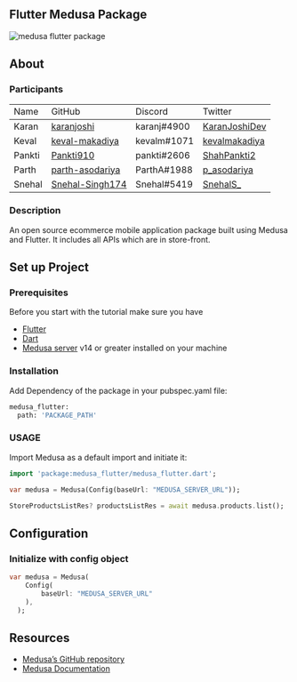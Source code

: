 

## Flutter Medusa Package

![medusa flutter package](https://user-images.githubusercontent.com/47489894/196999514-cce76817-ccc6-4391-85cf-54214a5d96cc.gif)


## About

### Participants
<table>
<tr>
<td>Name</td>
<td>GitHub</td>
<td>Discord</td>
<td>Twitter</td>
</tr>
<thead>
</thead>
<thbody>
<tr>
<td>Karan</td>
<td><a href="https://github.com/karanjoshi" target="_blank">karanjoshi</td>
<td>karanj#4900</td>
<td><a href="https://twitter.com/KaranJoshiDev" target="_blank">KaranJoshiDev</a></td>
</tr>
<tr>
<td>Keval</td>
<td><a href="https://github.com/keval-makadiya" target="_blank">keval-makadiya</a></td>
<td>kevalm#1071</td>
<td><a href="https://twitter.com/kevalmakadiya" target="_blank">kevalmakadiya</a></td>
</tr>
<tr>
<td>Pankti</td>
<td><a href="https://github.com/Pankti910" target="_blank">Pankti910</a></td>
<td>pankti#2606</td>
<td><a href="https://twitter.com/ShahPankti2" target="_blank">ShahPankti2</a></td>
</tr>
<tr>
<td>Parth</td>
<td><a href="https://github.com/parth-asodariya" target="_blank">parth-asodariya</a></td>
<td>ParthA#1988</td>
<td><a href="https://twitter.com/p_asodariya" target="_blank">p_asodariya</a></td>
</tr>
<tr>
<td>Snehal</td>
<td><a href="https://github.com/Snehal-Singh174" target="_blank">Snehal-Singh174</a></td>
<td>Snehal#5419</td>
<td><a href="https://twitter.com/SnehalS_" target="_blank">SnehalS_</a></td>
</tr>

<thbody>

</table>

### Description

An open source ecommerce mobile application package built using Medusa and Flutter. It includes all APIs which are in store-front. 



## Set up Project

### Prerequisites
Before you start with the tutorial make sure you have

- [Flutter](https://flutter.dev/) 
- [Dart](https://dart.dev/get-dart) 
- [Medusa server](https://docs.medusajs.com/quickstart/quick-start/) v14 or greater installed on your machine


### Installation

Add Dependency of the package in your pubspec.yaml file:

```bash
medusa_flutter:
  path: 'PACKAGE_PATH'
```

### USAGE

Import Medusa as a default import and initiate it:


```dart
import 'package:medusa_flutter/medusa_flutter.dart';

var medusa = Medusa(Config(baseUrl: "MEDUSA_SERVER_URL"));

StoreProductsListRes? productsListRes = await medusa.products.list();
```

## Configuration

### Initialize with config object

```dart
var medusa = Medusa(
    Config(
        baseUrl: "MEDUSA_SERVER_URL"
    ),
  );
```


## Resources

- [Medusa’s GitHub repository](https://github.com/medusajs/medusa)
- [Medusa Documentation](https://docs.medusajs.com/)
